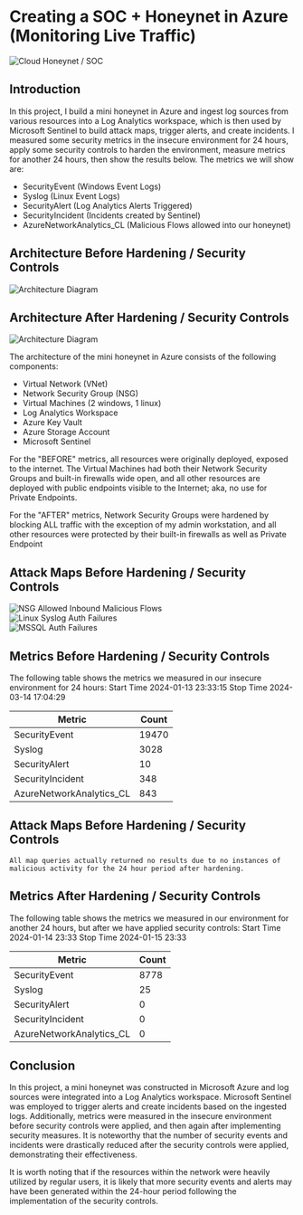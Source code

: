 # Creating a SOC + Honeynet in Azure (Monitoring Live Traffic)
![Cloud Honeynet / SOC ](https://github.com/NATASHASAINI/CLOUD-SOC/assets/156629309/34b61403-7c05-48e2-8b8c-951a226e265b)

## Introduction

In this project, I build a mini honeynet in Azure and ingest log sources from various resources into a Log Analytics workspace, which is then used by Microsoft Sentinel to build attack maps, trigger alerts, and create incidents. I measured some security metrics in the insecure environment for 24 hours, apply some security controls to harden the environment, measure metrics for another 24 hours, then show the results below. The metrics we will show are:

- SecurityEvent (Windows Event Logs)
- Syslog (Linux Event Logs)
- SecurityAlert (Log Analytics Alerts Triggered)
- SecurityIncident (Incidents created by Sentinel)
- AzureNetworkAnalytics_CL (Malicious Flows allowed into our honeynet)

## Architecture Before Hardening / Security Controls
![Architecture Diagram](https://github.com/NATASHASAINI/CLOUD-SOC/assets/156629309/1c656917-cf6a-44fd-a6f2-a34b99673067)


## Architecture After Hardening / Security Controls
![Architecture Diagram](https://github.com/NATASHASAINI/CLOUD-SOC/assets/156629309/15e9222d-2d57-4ff0-a654-cf8e75be9886)


The architecture of the mini honeynet in Azure consists of the following components:

- Virtual Network (VNet)
- Network Security Group (NSG)
- Virtual Machines (2 windows, 1 linux)
- Log Analytics Workspace
- Azure Key Vault
- Azure Storage Account
- Microsoft Sentinel

For the "BEFORE" metrics, all resources were originally deployed, exposed to the internet. The Virtual Machines had both their Network Security Groups and built-in firewalls wide open, and all other resources are deployed with public endpoints visible to the Internet; aka, no use for Private Endpoints.

For the "AFTER" metrics, Network Security Groups were hardened by blocking ALL traffic with the exception of my admin workstation, and all other resources were protected by their built-in firewalls as well as Private Endpoint

## Attack Maps Before Hardening / Security Controls
![NSG Allowed Inbound Malicious Flows](https://github.com/NATASHASAINI/CLOUD-SOC/assets/156629309/ba2c0d01-767b-412e-bbd4-5f72e248ee5a)<br>
![Linux Syslog Auth Failures](https://github.com/NATASHASAINI/CLOUD-SOC/assets/156629309/44e879e0-8bc8-426a-98da-c1881ee85bb7)<br>
![MSSQL Auth Failures](https://github.com/NATASHASAINI/CLOUD-SOC/assets/156629309/34864593-d259-424a-964c-aef2d3ecc24b)<br>

## Metrics Before Hardening / Security Controls

The following table shows the metrics we measured in our insecure environment for 24 hours:
Start Time 2024-01-13 23:33:15
Stop Time 2024-03-14 17:04:29

| Metric                   | Count
| ------------------------ | -----
| SecurityEvent            | 19470
| Syslog                   | 3028
| SecurityAlert            | 10
| SecurityIncident         | 348
| AzureNetworkAnalytics_CL | 843

## Attack Maps Before Hardening / Security Controls

```All map queries actually returned no results due to no instances of malicious activity for the 24 hour period after hardening.```

## Metrics After Hardening / Security Controls

The following table shows the metrics we measured in our environment for another 24 hours, but after we have applied security controls:
Start Time 2024-01-14 23:33
Stop Time	2024-01-15 23:33

| Metric                   | Count
| ------------------------ | -----
| SecurityEvent            | 8778
| Syslog                   | 25
| SecurityAlert            | 0
| SecurityIncident         | 0
| AzureNetworkAnalytics_CL | 0

## Conclusion

In this project, a mini honeynet was constructed in Microsoft Azure and log sources were integrated into a Log Analytics workspace. Microsoft Sentinel was employed to trigger alerts and create incidents based on the ingested logs. Additionally, metrics were measured in the insecure environment before security controls were applied, and then again after implementing security measures. It is noteworthy that the number of security events and incidents were drastically reduced after the security controls were applied, demonstrating their effectiveness.

It is worth noting that if the resources within the network were heavily utilized by regular users, it is likely that more security events and alerts may have been generated within the 24-hour period following the implementation of the security controls.
